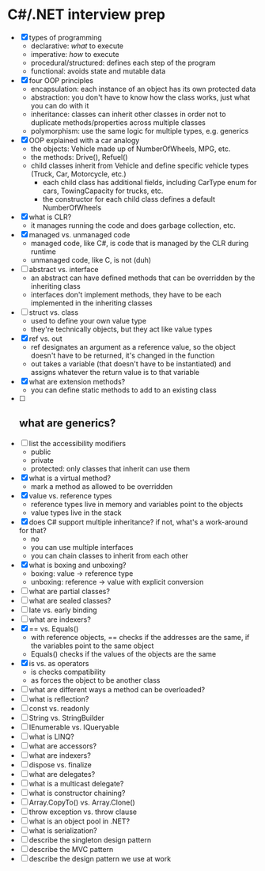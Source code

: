 # C#/.NET interview prep

- [x] types of programming
    - declarative: *what* to execute
    - imperative: *how* to execute
    - procedural/structured: defines each step of the program
    - functional: avoids state and mutable data
- [x] four OOP principles
    - encapsulation: each instance of an object has its own protected data
    - abstraction: you don't have to know how the class works, just what you can do with it
    - inheritance: classes can inherit other classes in order not to duplicate methods/properties across multiple classes
    - polymorphism: use the same logic for multiple types, e.g. generics
- [x] OOP explained with a car analogy
    - the objects: Vehicle made up of NumberOfWheels, MPG, etc.
    - the methods: Drive(), Refuel()
    - child classes inherit from Vehicle and define specific vehicle types (Truck, Car, Motorcycle, etc.)
        - each child class has additional fields, including CarType enum for cars, TowingCapacity for trucks, etc.
        - the constructor for each child class defines a default NumberOfWheels
- [x] what is CLR?
    - it manages running the code and does garbage collection, etc.
- [x] managed vs. unmanaged code
    - managed code, like C#, is code that is managed by the CLR during runtime
    - unmanaged code, like C, is not (duh)
- [ ] abstract vs. interface
    - an abstract can have defined methods that can be overridden by the inheriting class
    - interfaces don't implement methods, they have to be each implemented in the inheriting classes
- [ ] struct vs. class
    - used to define your own value type
    - they're technically objects, but they act like value types
- [x] ref vs. out
    - ref designates an argument as a reference value, so the object doesn't have to be returned, it's changed in the function
    - out takes a variable (that doesn't have to be instantiated) and assigns whatever the return value is to that variable
- [x] what are extension methods?
    - you can define static methods to add to an existing class
- [ ] what are generics?
    - 
- [ ] list the accessibility modifiers
    - public
    - private
    - protected: only classes that inherit can use them
- [x] what is a virtual method?
    - mark a method as allowed to be overridden
- [x] value vs. reference types
    - reference types live in memory and variables point to the objects
    - value types live in the stack
- [x] does C# support multiple inheritance? if not, what's a work-around for that?
    - no
    - you can use multiple interfaces
    - you can chain classes to inherit from each other
- [x] what is boxing and unboxing?
    - boxing: value -> reference type
    - unboxing: reference -> value with explicit conversion
- [ ] what are partial classes?
- [ ] what are sealed classes?
- [ ] late vs. early binding
- [ ] what are indexers?
- [x] == vs. Equals()
    - with reference objects, == checks if the addresses are the same, if the variables point to the same object
    - Equals() checks if the values of the objects are the same
- [x] is vs. as operators
    - is checks compatibility
    - as forces the object to be another class
- [ ] what are different ways a method can be overloaded?
- [ ] what is reflection?
- [ ] const vs. readonly
- [ ] String vs. StringBuilder
- [ ] IEnumerable vs. IQueryable
- [ ] what is LINQ?
- [ ] what are accessors?
- [ ] what are indexers?
- [ ] dispose vs. finalize
- [ ] what are delegates?
- [ ] what is a multicast delegate?
- [ ] what is constructor chaining?
- [ ] Array.CopyTo() vs. Array.Clone()
- [ ] throw exception vs. throw clause
- [ ] what is an object pool in .NET?
- [ ] what is serialization?
- [ ] describe the singleton design pattern
- [ ] describe the MVC pattern
- [ ] describe the design pattern we use at work
